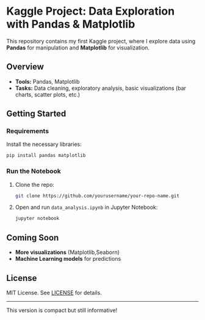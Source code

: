 
# Kaggle Project: Data Exploration with Pandas & Matplotlib

This repository contains my first Kaggle project, where I explore data using **Pandas** for manipulation and **Matplotlib** for visualization.

## Overview

- **Tools:** Pandas, Matplotlib
- **Tasks:** Data cleaning, exploratory analysis, basic visualizations (bar charts, scatter plots, etc.)
  
## Getting Started

### Requirements

Install the necessary libraries:

```bash
pip install pandas matplotlib
```

### Run the Notebook

1. Clone the repo:

   ```bash
   git clone https://github.com/yourusername/your-repo-name.git
   ```

2. Open and run `data_analysis.ipynb` in Jupyter Notebook:

   ```bash
   jupyter notebook
   ```

## Coming Soon

- **More visualizations** (Matplotlib,Seaborn)
- **Machine Learning models** for predictions

## License

MIT License. See [LICENSE](LICENSE) for details.

---

This version is compact but still informative!
